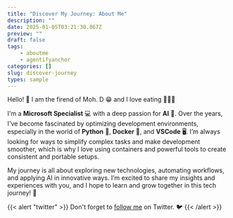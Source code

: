 ```yaml
---
title: "Discover My Journey: About Me"
description: ""
date: 2025-01-05T03:21:30.867Z
preview: ""
draft: false
tags: 
    - aboutme
    - agentifyanchor
categories: []
slug: discover-journey
types: sample
---
```


Hello! 👋 I am the firend of Moh. D 😁  and I love eating 🍕🍕🍕

I'm a **Microsoft Specialist** 💻 with a deep passion for **AI** 🤖. Over the years, I've become fascinated by optimizing development environments, especially in the world of **Python** 🐍, **Docker** 🐋, and **VSCode** 🖥️. I’m always looking for ways to simplify complex tasks and make development smoother, which is why I love using containers and powerful tools to create consistent and portable setups. 

My journey is all about exploring new technologies, automating workflows, and applying AI in innovative ways. I’m excited to share my insights and experiences with you, and I hope to learn and grow together in this tech journey! 🌟

{{< alert "twitter" >}}
Don't forget to [follow me](https://x.com/AgentifyAnchor) on Twitter. 🐦
{{< /alert >}}
